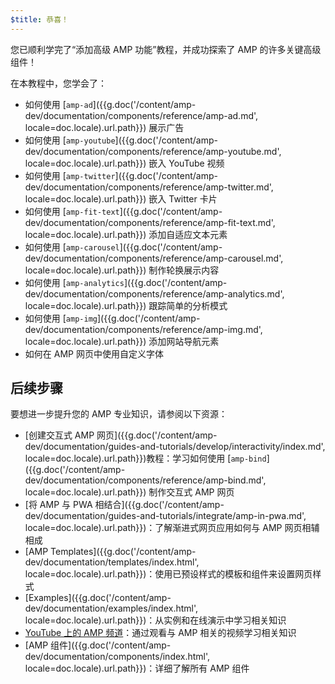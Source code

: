 ```yaml
---
$title: 恭喜！
---
```


您已顺利学完了“添加高级 AMP 功能”教程，并成功探索了 AMP 的许多关键高级组件！

在本教程中，您学会了：

- 如何使用 [`amp-ad`]({{g.doc('/content/amp-dev/documentation/components/reference/amp-ad.md', locale=doc.locale).url.path}}) 展示广告
- 如何使用 [`amp-youtube`]({{g.doc('/content/amp-dev/documentation/components/reference/amp-youtube.md', locale=doc.locale).url.path}}) 嵌入 YouTube 视频
- 如何使用 [`amp-twitter`]({{g.doc('/content/amp-dev/documentation/components/reference/amp-twitter.md', locale=doc.locale).url.path}}) 嵌入 Twitter 卡片
- 如何使用 [`amp-fit-text`]({{g.doc('/content/amp-dev/documentation/components/reference/amp-fit-text.md', locale=doc.locale).url.path}}) 添加自适应文本元素
- 如何使用 [`amp-carousel`]({{g.doc('/content/amp-dev/documentation/components/reference/amp-carousel.md', locale=doc.locale).url.path}}) 制作轮换展示内容
- 如何使用 [`amp-analytics`]({{g.doc('/content/amp-dev/documentation/components/reference/amp-analytics.md', locale=doc.locale).url.path}}) 跟踪简单的分析模式
- 如何使用 [`amp-img`]({{g.doc('/content/amp-dev/documentation/components/reference/amp-img.md', locale=doc.locale).url.path}}) 添加网站导航元素
- 如何在 AMP 网页中使用自定义字体

## 后续步骤

要想进一步提升您的 AMP 专业知识，请参阅以下资源：

- [创建交互式 AMP 网页]({{g.doc('/content/amp-dev/documentation/guides-and-tutorials/develop/interactivity/index.md', locale=doc.locale).url.path}})教程：学习如何使用 [`amp-bind`]({{g.doc('/content/amp-dev/documentation/components/reference/amp-bind.md', locale=doc.locale).url.path}}) 制作交互式 AMP 网页
- [将 AMP 与 PWA 相结合]({{g.doc('/content/amp-dev/documentation/guides-and-tutorials/integrate/amp-in-pwa.md', locale=doc.locale).url.path}})：了解渐进式网页应用如何与 AMP 网页相辅相成
- [AMP Templates]({{g.doc('/content/amp-dev/documentation/templates/index.html', locale=doc.locale).url.path}})：使用已预设样式的模板和组件来设置网页样式
- [Examples]({{g.doc('/content/amp-dev/documentation/examples/index.html', locale=doc.locale).url.path}})：从实例和在线演示中学习相关知识
- [YouTube 上的 AMP 频道](https://www.youtube.com/channel/UCXPBsjgKKG2HqsKBhWA4uQw)：通过观看与 AMP 相关的视频学习相关知识
- [AMP 组件]({{g.doc('/content/amp-dev/documentation/components/index.html', locale=doc.locale).url.path}})：详细了解所有 AMP 组件
